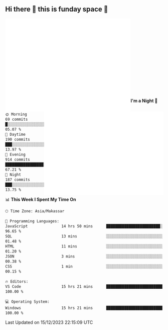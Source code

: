 ## Hi there 👋 this is funday space 🚀

<img align="left" width="400" alt="🌞" src="https://raw.githubusercontent.com/fhasnur/fhasnur/master/general.svg?token=ATQS65TR7ETTG5RLJUDIDBLBN34HE">
<img align="right" width="380" alt="🌞" src="https://raw.githubusercontent.com/fhasnur/fhasnur/master/statistics.svg?token=ATQS65TR7ETTG5RLJUDIDBLBN34HE">

<br><br><br><br><br><br><br><br><br><br><br><br><br><br>

<!--START_SECTION:waka-->
**I'm a Night 🦉** 

```text
🌞 Morning                69 commits          █░░░░░░░░░░░░░░░░░░░░░░░░   05.07 % 
🌆 Daytime                190 commits         ███░░░░░░░░░░░░░░░░░░░░░░   13.97 % 
🌃 Evening                914 commits         █████████████████░░░░░░░░   67.21 % 
🌙 Night                  187 commits         ███░░░░░░░░░░░░░░░░░░░░░░   13.75 % 
```


📊 **This Week I Spent My Time On** 

```text
🕑︎ Time Zone: Asia/Makassar

💬 Programming Languages: 
JavaScript               14 hrs 50 mins      ████████████████████████░   96.65 % 
SQL                      13 mins             ░░░░░░░░░░░░░░░░░░░░░░░░░   01.48 % 
HTML                     11 mins             ░░░░░░░░░░░░░░░░░░░░░░░░░   01.20 % 
JSON                     3 mins              ░░░░░░░░░░░░░░░░░░░░░░░░░   00.38 % 
CSS                      1 min               ░░░░░░░░░░░░░░░░░░░░░░░░░   00.15 % 

🔥 Editors: 
VS Code                  15 hrs 21 mins      █████████████████████████   100.00 % 

💻 Operating System: 
Windows                  15 hrs 21 mins      █████████████████████████   100.00 % 
```


 Last Updated on 15/12/2023 22:15:09 UTC
<!--END_SECTION:waka-->
